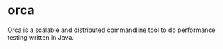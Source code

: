 # orca
Orca is a scalable and distributed commandline tool to do performance testing written in Java.

